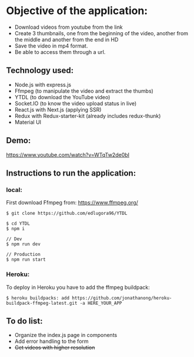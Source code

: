 # Objective of the application:

- Download videos from youtube from the link
- Create 3 thumbnails, one from the beginning of the video, another from the middle and another from the end in HD
- Save the video in mp4 format.
- Be able to access them through a url.

## Technology used:

- Node.js with express.js
- Ffmpeg (to manipulate the video and extract the thumbs)
- YTDL (to download the YouTube video)
- Socket.IO (to know the video upload status in live)
- React.js with Next.js (applying SSR)
- Redux with Redux-starter-kit (already includes redux-thunk)
- Material UI

## Demo:

https://www.youtube.com/watch?v=WTqTw2de0bI

## Instructions to run the application:

### local:

First download Ffmpeg from:
https://www.ffmpeg.org/

```
$ git clone https://github.com/edlugora96/YTDL

$ cd YTDL
$ npm i

// Dev
$ npm run dev

// Production
$ npm run start
```

### Heroku:

To deploy in Heroku you have to add the ffmpeg buildpack:

```
$ heroku buildpacks: add https://github.com/jonathanong/heroku-buildpack-ffmpeg-latest.git -a HERE_YOUR_APP
```

## To do list:

- Organize the index.js page in components
- Add error handling to the form
- ~~Get videos with higher resolution~~
